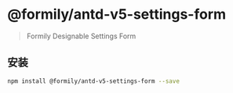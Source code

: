# @formily/antd-v5-settings-form

> Formily Designable Settings Form

## 安装

```bash
npm install @formily/antd-v5-settings-form --save
```
